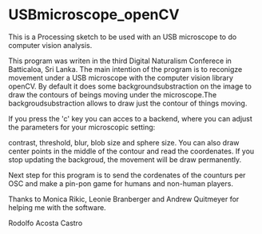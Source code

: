 # USBmicroscope_openCV
This is a Processing sketch to be used with an USB microscope to do computer vision analysis. 

This program was writen in the third Digital Naturalism Conferece in Batticaloa, Sri Lanka. 
The main intention of the program is to reconigze movement under a USB microscope with the 
computer vision library openCV. By default it does some backgroundsubstraction on the image 
to draw the contours of beings moving under the microscope.The backgroudsubstraction allows to
draw just the contour of things moving. 

If you press the 'c' key you can acces to a backend, where you can adjust the parameters for 
your microscopic setting:

contrast, threshold, blur, blob size and sphere size. 
You can also draw center points in the middle of the contour and read the coordenates.
If you stop updating the backgroud, the movement will be draw permanently. 

Next step for this program is to send the cordenates of the counturs per OSC 
and make a pin-pon game for humans and non-human players. 

Thanks to Monica Rikic, Leonie Branberger and Andrew Quitmeyer for helping me with the software. 

Rodolfo Acosta Castro
